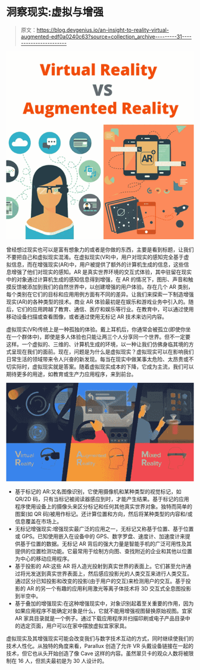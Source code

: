 # 洞察现实:虚拟与增强

> 原文：<https://blog.devgenius.io/an-insight-to-reality-virtual-augmented-edf0a0240c63?source=collection_archive---------31----------------------->

![](img/9f273da7ec5e5505bd745d8760575ffa.png)

曾经想过现实也可以是富有想象力的或者是你做的东西，主要是看到标题，让我们不要把自己和虚拟现实混淆。在虚拟现实(VR)中，用户对现实的感知完全基于虚拟信息，而在增强现实(AR)中，用户被提供了额外的计算机生成的信息，这些信息增强了他们对现实的感知。AR 是真实世界环境的交互式体验，其中驻留在现实中的对象通过计算机生成的感知信息得到增强，在 AR 的情况下，图形、声音和触摸反馈被添加到我们的自然世界中，以创建增强的用户体验。存在几个 AR 类别，每个类别在它们的目标和应用用例方面有不同的差异。让我们来探索一下制造增强现实(AR)的各种类型的技术。商业 AR 体验最初是在娱乐和游戏业务中引入的。随后，它们的应用跨越了教育、通信、医疗和娱乐等行业。在教育中，可以通过使用移动设备扫描或查看图像，或者通过使用无标记 AR 技术来访问内容。

虚拟现实(VR)传统上是一种孤独的体验。戴上耳机后，你通常会被孤立(即使你坐在一个群体中)，即使是多人体验也只能让两三个人分享同一个世界。但不一定要这样。一个虚拟的、三维的、计算机生成的环境，以一种让我们仿佛身临其境的方式呈现在我们的面前。现在，问题是为什么是虚拟现实？虚拟现实可以在影响我们日常生活的领域带来令人兴奋的新发现。每当在现实中做某事太危险、太昂贵或不切实际时，虚拟现实就是答案。随着虚拟现实成本的下降，它成为主流，我们可以期待更多的用途，如教育或生产力应用程序，来到前台。

![](img/4f8316ad7b12af29408169123271f600.png)

*   基于标记的 AR:又名图像识别，它使用摄像机和某种类型的视觉标记，如 QR/2D 码，只有当标记被阅读器感应到时，才能产生结果。基于标记的应用程序使用设备上的摄像头来区分标记和任何其他真实世界对象。独特而简单的图案(如 QR 码)被用作标记。还计算位置和方向，然后将某种类型的内容和/或信息覆盖在市场上。
*   无标记增强现实:增强现实最广泛的应用之一，无标记又称基于位置、基于位置或 GPS。已知使用嵌入在设备中的 GPS、数字罗盘、速度计、加速度计来提供基于位置的数据。无标记 AR 背后的强大力量是智能手机的广泛可用性及其提供的位置检测功能。它最常用于绘制方向图、查找附近的企业和其他以位置为中心的移动应用程序。
*   基于投影的 AR:这些 AR 将人造光投射到真实世界的表面上。它们甚至允许通过将光发送到真实世界表面上，然后感应投影光的人类交互来进行人类交互。通过区分已知投影和改变的投影(由于用户的交互)来检测用户的交互。基于投影的 AR 的另一个有趣的应用利用激光等离子体技术将 3D 交互式全息图投影到半空中。
*   基于叠加的增强现实:在这种增强现实中，对象识别起着至关重要的作用，因为如果应用程序不能确定对象是什么，它就不能用增强视图替换原始视图。宜家 AR 家具目录就是一个例子。通过下载应用程序并扫描印刷或电子产品目录中的选定页面，用户可以在家中摆放虚拟宜家家具。

虚拟现实及其增强现实可能会改变我们与数字技术互动的方式，同时继续使我们的技术人性化。从独特的角度来看，Parallux 创造了允许 VR 头戴设备链接在一起的技术，但它也从头开始创造了像 Cave 这样的内容。虽然翠贝卡的观众人数将被限制在 16 人，但凯夫最初是为 30 人设计的。